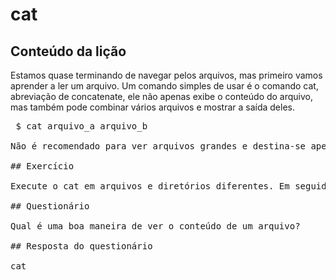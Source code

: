# cat

## Conteúdo da lição

Estamos quase terminando de navegar pelos arquivos, mas primeiro vamos aprender a ler um arquivo. Um comando simples de usar é o comando cat, abreviação de concatenate, ele não apenas exibe o conteúdo do arquivo, mas também pode combinar vários arquivos e mostrar a saída deles.

<pre> $ cat arquivo_a arquivo_b </ pre>

Não é recomendado para ver arquivos grandes e destina-se apenas a conteúdos curtos. Existem muitas outras ferramentas que usamos para visualizar arquivos de texto maiores que discutiremos na próxima lição.

## Exercício

Execute o cat em arquivos e diretórios diferentes. Em seguida, tente catar vários arquivos.

## Questionário

Qual é uma boa maneira de ver o conteúdo de um arquivo?

## Resposta do questionário

cat
